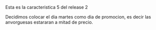 Esta es la caracteristica 5 del release 2

Decidimos colocar el dia martes como dia de promocion, es decir las anvorguesas estararan a mitad de precio.
